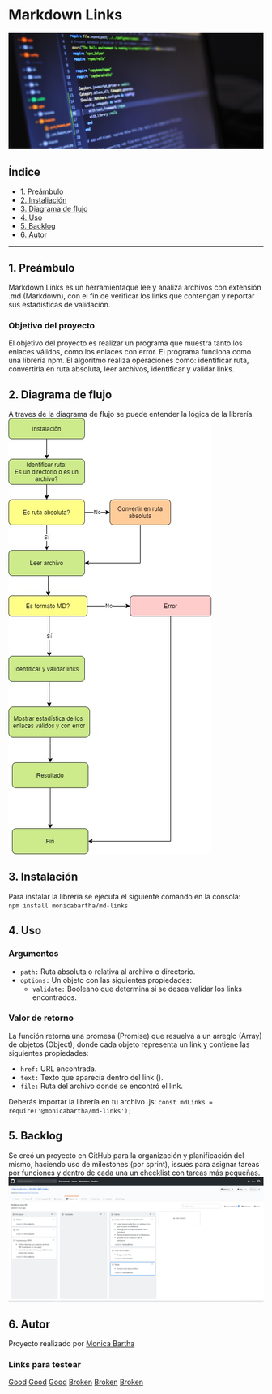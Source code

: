 # Markdown Links

![Code](img/code-computer.jpg "Code")

## Índice

* [1. Preámbulo](#1-preámbulo)
* [2. Instaliación](#2-diagrama-de-flujo)
* [3. Diagrama de flujo ](#3-instalación)
* [4. Uso](#4-uso)
* [5. Backlog](#7-backlog)
* [6. Autor](#8-autor)


***

## 1. Preámbulo

Markdown Links es un herramientaque lee y analiza archivos con extensión .md (Markdown), con el fin de verificar los links que contengan y reportar sus estadísticas de validación.

### Objetivo del proyecto
El objetivo del proyecto es realizar un programa que muestra tanto los enlaces válidos, como los enlaces con error. El programa funciona como una librería npm. El algoritmo realiza operaciones como: identificar ruta, convertirla en ruta absoluta, leer archivos, identificar y validar links. 

## 2. Diagrama de flujo
A traves de la diagrama de flujo se puede entender la lógica de la librería.<br>
![Diagrama de flujo](img/Diagrama-de-flujo.jpg "Diagrama de flujo")

## 3. Instalación
Para instalar la librería se ejecuta el siguiente comando en la consola:<br>
`npm install monicabartha/md-links`

## 4. Uso

### Argumentos
* `path:` Ruta absoluta o relativa al archivo o directorio.
* `options:` Un objeto con las siguientes propiedades:
  * `validate:` Booleano que determina si se desea validar los links encontrados.

### Valor de retorno

La función retorna una promesa (Promise) que resuelva a un arreglo (Array) de objetos (Object), donde cada objeto representa un link y contiene las siguientes propiedades:

* `href:` URL encontrada.
* `text:` Texto que aparecía dentro del link (<a>).
* `file:` Ruta del archivo donde se encontró el link.

Deberás importar la librería en tu archivo .js:
`const mdLinks = require('@monicabartha/md-links');`

## 5. Backlog

Se creó un proyecto en GitHub para la organización y planificación del mismo, haciendo uso de milestones (por sprint), issues para asignar tareas por funciones y dentro de cada una un checklist con tareas más pequeñas.<br>
![Diagrama de flujo](img/git-backlog.jpg "Backlog")

## 6. Autor
Proyecto realizado por [Monica Bartha](https://github.com/MonicaBartha)

### Links para testear
[Good](https://aloeverachile.com/)
[Good](https://aloeverachile.com/aloe-vera-en-chile/)
[Good](https://aloeverachile.com/productos-forever-living/bebidas-naturales/)
[Broken](https://aloeverachile.com/regalo-para-ninos)
[Broken](https://aloeverachile.com/hidratacion-para-rostro)
[Broken](https://aloeverachile.com/ideas-de-regalo)
